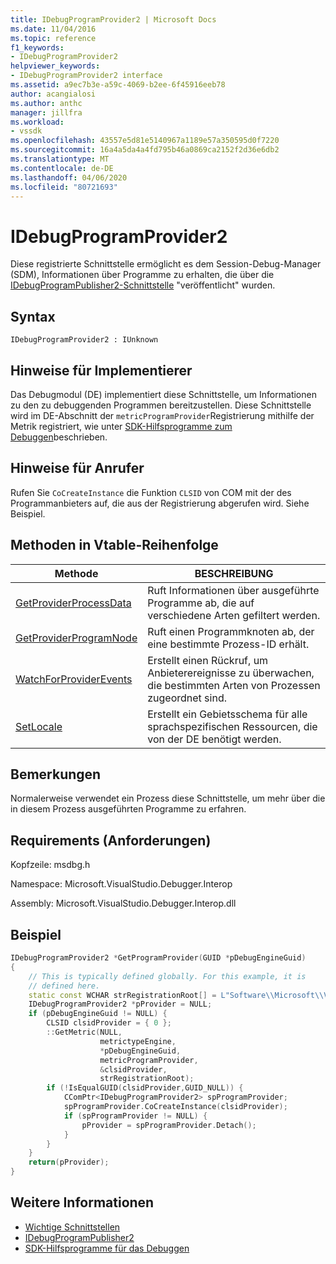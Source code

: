 ```yaml
---
title: IDebugProgramProvider2 | Microsoft Docs
ms.date: 11/04/2016
ms.topic: reference
f1_keywords:
- IDebugProgramProvider2
helpviewer_keywords:
- IDebugProgramProvider2 interface
ms.assetid: a9ec7b3e-a59c-4069-b2ee-6f45916eeb78
author: acangialosi
ms.author: anthc
manager: jillfra
ms.workload:
- vssdk
ms.openlocfilehash: 43557e5d81e5140967a1189e57a350595d0f7220
ms.sourcegitcommit: 16a4a5da4a4fd795b46a0869ca2152f2d36e6db2
ms.translationtype: MT
ms.contentlocale: de-DE
ms.lasthandoff: 04/06/2020
ms.locfileid: "80721693"
---
```

# <a name="idebugprogramprovider2"></a>IDebugProgramProvider2
Diese registrierte Schnittstelle ermöglicht es dem Session-Debug-Manager (SDM), Informationen über Programme zu erhalten, die über die [IDebugProgramPublisher2-Schnittstelle](../../../extensibility/debugger/reference/idebugprogrampublisher2.md) "veröffentlicht" wurden.

## <a name="syntax"></a>Syntax

```
IDebugProgramProvider2 : IUnknown
```

## <a name="notes-for-implementers"></a>Hinweise für Implementierer
Das Debugmodul (DE) implementiert diese Schnittstelle, um Informationen zu den zu debuggenden Programmen bereitzustellen. Diese Schnittstelle wird im DE-Abschnitt der `metricProgramProvider`Registrierung mithilfe der Metrik registriert, wie unter [SDK-Hilfsprogramme zum Debuggen](../../../extensibility/debugger/reference/sdk-helpers-for-debugging.md)beschrieben.

## <a name="notes-for-callers"></a>Hinweise für Anrufer
Rufen Sie `CoCreateInstance` die Funktion `CLSID` von COM mit der des Programmanbieters auf, die aus der Registrierung abgerufen wird. Siehe Beispiel.

## <a name="methods-in-vtable-order"></a>Methoden in Vtable-Reihenfolge

|Methode|BESCHREIBUNG|
|------------|-----------------|
|[GetProviderProcessData](../../../extensibility/debugger/reference/idebugprogramprovider2-getproviderprocessdata.md)|Ruft Informationen über ausgeführte Programme ab, die auf verschiedene Arten gefiltert werden.|
|[GetProviderProgramNode](../../../extensibility/debugger/reference/idebugprogramprovider2-getproviderprogramnode.md)|Ruft einen Programmknoten ab, der eine bestimmte Prozess-ID erhält.|
|[WatchForProviderEvents](../../../extensibility/debugger/reference/idebugprogramprovider2-watchforproviderevents.md)|Erstellt einen Rückruf, um Anbieterereignisse zu überwachen, die bestimmten Arten von Prozessen zugeordnet sind.|
|[SetLocale](../../../extensibility/debugger/reference/idebugprogramprovider2-setlocale.md)|Erstellt ein Gebietsschema für alle sprachspezifischen Ressourcen, die von der DE benötigt werden.|

## <a name="remarks"></a>Bemerkungen
Normalerweise verwendet ein Prozess diese Schnittstelle, um mehr über die in diesem Prozess ausgeführten Programme zu erfahren.

## <a name="requirements"></a>Requirements (Anforderungen)
Kopfzeile: msdbg.h

Namespace: Microsoft.VisualStudio.Debugger.Interop

Assembly: Microsoft.VisualStudio.Debugger.Interop.dll

## <a name="example"></a>Beispiel

```cpp
IDebugProgramProvider2 *GetProgramProvider(GUID *pDebugEngineGuid)
{
    // This is typically defined globally. For this example, it is
    // defined here.
    static const WCHAR strRegistrationRoot[] = L"Software\\Microsoft\\VisualStudio\\8.0Exp";
    IDebugProgramProvider2 *pProvider = NULL;
    if (pDebugEngineGuid != NULL) {
        CLSID clsidProvider = { 0 };
        ::GetMetric(NULL,
                    metrictypeEngine,
                    *pDebugEngineGuid,
                    metricProgramProvider,
                    &clsidProvider,
                    strRegistrationRoot);
        if (!IsEqualGUID(clsidProvider,GUID_NULL)) {
            CComPtr<IDebugProgramProvider2> spProgramProvider;
            spProgramProvider.CoCreateInstance(clsidProvider);
            if (spProgramProvider != NULL) {
                pProvider = spProgramProvider.Detach();
            }
        }
    }
    return(pProvider);
}
```

## <a name="see-also"></a>Weitere Informationen
- [Wichtige Schnittstellen](../../../extensibility/debugger/reference/core-interfaces.md)
- [IDebugProgramPublisher2](../../../extensibility/debugger/reference/idebugprogrampublisher2.md)
- [SDK-Hilfsprogramme für das Debuggen](../../../extensibility/debugger/reference/sdk-helpers-for-debugging.md)
